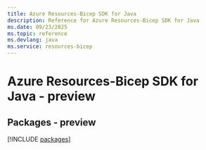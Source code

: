 ```yaml
---
title: Azure Resources-Bicep SDK for Java
description: Reference for Azure Resources-Bicep SDK for Java
ms.date: 09/23/2025
ms.topic: reference
ms.devlang: java
ms.service: resources-bicep
---
```

# Azure Resources-Bicep SDK for Java - preview
## Packages - preview
[!INCLUDE [packages](resources-bicep-index.md)]